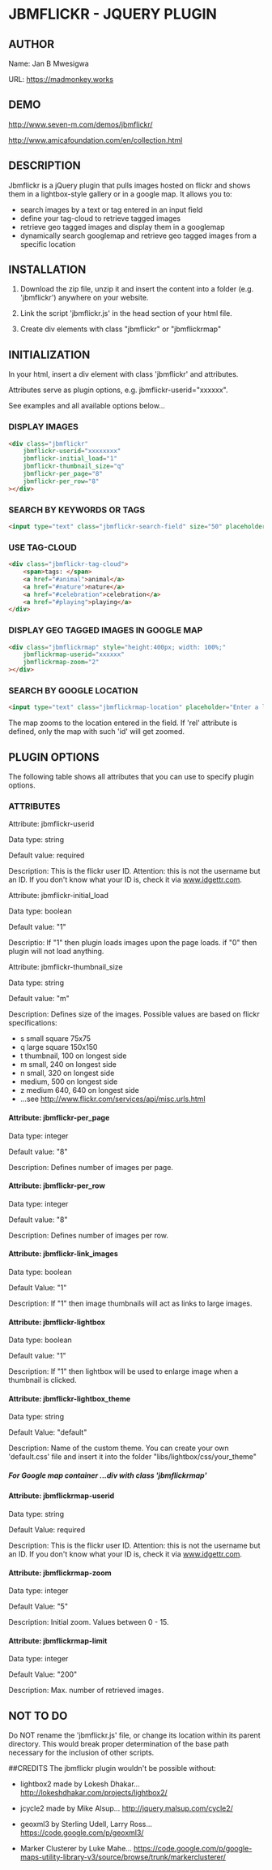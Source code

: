 # JBMFLICKR - JQUERY PLUGIN

## AUTHOR
Name: Jan B Mwesigwa

URL: https://madmonkey.works



## DEMO

http://www.seven-m.com/demos/jbmflickr/

http://www.amicafoundation.com/en/collection.html



## DESCRIPTION

Jbmflickr is a jQuery plugin that pulls images hosted on flickr and shows them in a lightbox-style gallery or in a google map. 
It allows you to: 
- search images by a text or tag entered in an input field
- define your tag-cloud to retrieve tagged images
- retrieve geo tagged images and display them in a googlemap
- dynamically search googlemap and retrieve geo tagged images from a specific location 


## INSTALLATION
1) Download the zip file, unzip it and insert the content into a folder (e.g. 'jbmflickr') anywhere on your website.

2) Link the script 'jbmflickr.js' in the head section of your html file.

3) Create div elements with class "jbmflickr" or "jbmflickrmap" 

 

## INITIALIZATION
In your html, insert a div element with class 'jbmflickr' and attributes.

Attributes serve as plugin options, e.g. jbmflickr-userid="xxxxxx".

See examples and all available options below...

 
### DISPLAY IMAGES
```html
<div class="jbmflickr"
    jbmflickr-userid="xxxxxxxx"
    jbmflickr-initial_load="1"
    jbmflickr-thumbnail_size="q"
    jbmflickr-per_page="8"
    jbmflickr-per_row="8"
></div>
```
 
### SEARCH BY KEYWORDS OR TAGS
```html
<input type="text" class="jbmflickr-search-field" size="50" placeholder="Enter search text and hit enter"/>
```

 

### USE TAG-CLOUD
```html
<div class="jbmflickr-tag-cloud">
    <span>tags: </span>
    <a href="#animal">animal</a>
    <a href="#nature">nature</a>
    <a href="#celebration">celebration</a>
    <a href="#playing">playing</a>
</div>
```

### DISPLAY GEO TAGGED IMAGES IN GOOGLE MAP 
```html
<div class="jbmflickrmap" style="height:400px; width: 100%;"
    jbmflickrmap-userid="xxxxxx"
    jbmflickrmap-zoom="2"
></div>
```
 

### SEARCH BY GOOGLE LOCATION
```html
<input type="text" class="jbmflickrmap-location" placeholder="Enter a location (country, city), e.g. 'Netherlands'" rel="myMap" />
```

The map zooms to the location entered in the field. If 'rel' attribute is defined, only the map with such 'id' will get zoomed.

 

## PLUGIN OPTIONS
The following table shows all attributes that you can use to specify plugin options.


### ATTRIBUTES

Attribute: jbmflickr-userid	

Data type: string	

Default value: required	

Description: This is the flickr user ID. Attention: this is not the username but an ID. If you don't know what your ID is, check it via www.idgettr.com.



Attribute: jbmflickr-initial_load	

Data type: boolean 	

Default value: "1" 	

Descriptio: If "1" then plugin loads images upon the page loads. if "0" then plugin will not load anything.



Attribute: jbmflickr-thumbnail_size	

Data type: string	

Default value: "m"	

Description: Defines size of the images. Possible values are based on flickr specifications:

* s small square 75x75
* q large square 150x150
* t thumbnail, 100 on longest side
* m small, 240 on longest side
* n small, 320 on longest side
* medium, 500 on longest side
* z medium 640, 640 on longest side
* ...see http://www.flickr.com/services/api/misc.urls.html



#### Attribute: jbmflickr-per_page	

Data type: integer	

Default value: "8"	

Description: Defines number of images per page.




#### Attribute: jbmflickr-per_row	

Data type: integer	

Default value: "8"	

Description: Defines number of images per row. 




#### Attribute: jbmflickr-link_images	

Data type: boolean	

Default Value: "1"	

Description: If "1" then image thumbnails will act as links to large images.




#### Attribute: jbmflickr-lightbox	

Data type: boolean	

Default value: "1"	

Description: If "1" then lightbox will be used to enlarge image when a thumbnail is clicked.




#### Attribute: jbmflickr-lightbox_theme	

Data type: string	

Default Value: "default"	

Description: Name of the custom theme. You can create your own 'default.css' file and insert it into the folder "libs/lightbox/css/your_theme"




##### For Google map container ...div with class 'jbmflickrmap'

#### Attribute: jbmflickrmap-userid	

Data type: string	

Default Value: required	

Description: This is the flickr user ID. Attention: this is not the username but an ID. If you don't know what your ID is, check it via www.idgettr.com.





#### Attribute: jbmflickrmap-zoom	

Data type: integer	

Default Value: "5"	

Description: Initial zoom. Values between 0 - 15.





#### Attribute: jbmflickrmap-limit

Data type: integer	

Default Value: "200"	

Description: Max. number of retrieved images.
 



## NOT TO DO
Do NOT rename the 'jbmflickr.js' file, or change its location within its parent directory. This would break proper determination of the base path necessary for the inclusion of other scripts.


##CREDITS
The jbmflickr plugin wouldn't be possible without:

- lightbox2 made by Lokesh Dhakar... http://lokeshdhakar.com/projects/lightbox2/

- jcycle2 made by Mike Alsup... http://jquery.malsup.com/cycle2/

- geoxml3 by Sterling Udell, Larry Ross... https://code.google.com/p/geoxml3/

- Marker Clusterer by Luke Mahe... https://code.google.com/p/google-maps-utility-library-v3/source/browse/trunk/markerclusterer/

 

 

 
